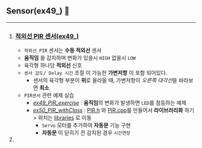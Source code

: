 ## Sensor(ex49_) 🦾
---
1. ### [적외선 PIR 센서(ex49_)](./PIR/)
   - `적외선 PIR` 센서는 **수동 적외선** 센서
   - **움직임** 을 감지하며 변화가 있을시 `HIGH` 없을시 `LOW`
   - 육각형 하나당 **적외선** 신호  
   - `센서 감도/ Delay 시간` 조절 이 가능한 **가변저항** 이 포함 되어있다.
     - 센서의 육각형 부분이 **위**로 올라올 때, 가변저항이 *오른쪽 대각선*을 바라보면 **최소**
   - `PIR센서` 관련 예제 실습
     - *[ex49_PIR_exercise](./PIR/ex49_PIR_exercise/)* :  **움직임**의 변화가 발생하면 `LED`를 점등하는 예제
     - *[ex50_PIR_withClass](./PIR/ex50_PIR_withClass/)* : [PIR.h](../libraries/PIR/PIR.h) 와  [PIR.cpp](../libraries/PIR/PIR.cpp)를 만들어서 **라이브러리화** 하기 > 위치는 [libraries](../libraries/) 로 이동
       - `Servo` 모터를 추가하여 **자동문** 기능 구현
       - **자동문** 이 닫히기 전 감지된 경우 `시간연장`
2. 